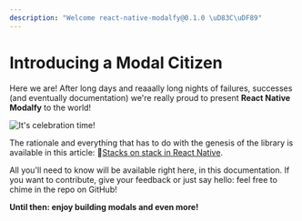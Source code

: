 ```yaml
---
description: "Welcome react-native-modalfy@0.1.0 \uD83C\uDF89"
---
```


# Introducing a Modal Citizen

Here we are! After long days and reaaally long nights of failures, successes \(and eventually documentation\) we're really proud to present **React Native Modalfy** to the world!

![It&apos;s celebration time!](https://media.giphy.com/media/ZUomWFktUWpFu/giphy.gif)

The rationale and everything that has to do with the genesis of the library is available in this article: 🥞[Stacks on stack in React Native](https://medium.com/p/eb4f8fb9e4c9).

All you'll need to know will be available right here, in this documentation. If you want to contribute, give your feedback or just say hello: feel free to chime in the repo on GitHub!

**Until then: enjoy building modals and even more!**







